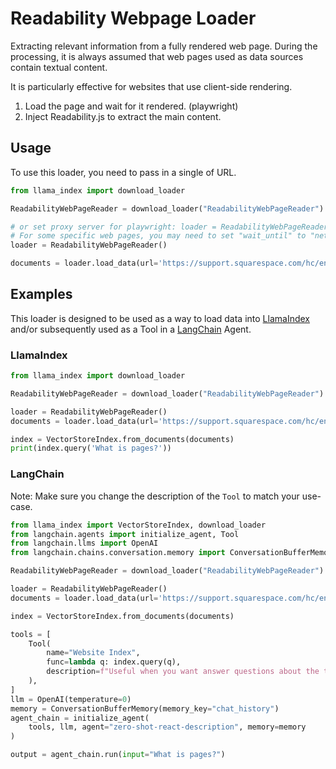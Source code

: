 # Readability Webpage Loader

Extracting relevant information from a fully rendered web page.
During the processing, it is always assumed that web pages used as data sources contain textual content.

It is particularly effective for websites that use client-side rendering.

1. Load the page and wait for it rendered. (playwright)
2. Inject Readability.js to extract the main content.

## Usage

To use this loader, you need to pass in a single of URL.

```python
from llama_index import download_loader

ReadabilityWebPageReader = download_loader("ReadabilityWebPageReader")

# or set proxy server for playwright: loader = ReadabilityWebPageReader(proxy="http://your-proxy-server:port")
# For some specific web pages, you may need to set "wait_until" to "networkidle". loader = ReadabilityWebPageReader(wait_until="networkidle")
loader = ReadabilityWebPageReader()

documents = loader.load_data(url='https://support.squarespace.com/hc/en-us/articles/206795137-Pages-and-content-basics')
```

## Examples

This loader is designed to be used as a way to load data into [LlamaIndex](https://github.com/run-llama/llama_index/tree/main/llama_index) and/or subsequently used as a Tool in a [LangChain](https://github.com/hwchase17/langchain) Agent.

### LlamaIndex

```python
from llama_index import download_loader

ReadabilityWebPageReader = download_loader("ReadabilityWebPageReader")

loader = ReadabilityWebPageReader()
documents = loader.load_data(url='https://support.squarespace.com/hc/en-us/articles/206795137-Pages-and-content-basics')

index = VectorStoreIndex.from_documents(documents)
print(index.query('What is pages?'))

```

### LangChain

Note: Make sure you change the description of the `Tool` to match your use-case.

```python
from llama_index import VectorStoreIndex, download_loader
from langchain.agents import initialize_agent, Tool
from langchain.llms import OpenAI
from langchain.chains.conversation.memory import ConversationBufferMemory

ReadabilityWebPageReader = download_loader("ReadabilityWebPageReader")

loader = ReadabilityWebPageReader()
documents = loader.load_data(url='https://support.squarespace.com/hc/en-us/articles/206795137-Pages-and-content-basics')

index = VectorStoreIndex.from_documents(documents)

tools = [
    Tool(
        name="Website Index",
        func=lambda q: index.query(q),
        description=f"Useful when you want answer questions about the text on websites.",
    ),
]
llm = OpenAI(temperature=0)
memory = ConversationBufferMemory(memory_key="chat_history")
agent_chain = initialize_agent(
    tools, llm, agent="zero-shot-react-description", memory=memory
)

output = agent_chain.run(input="What is pages?")
```
